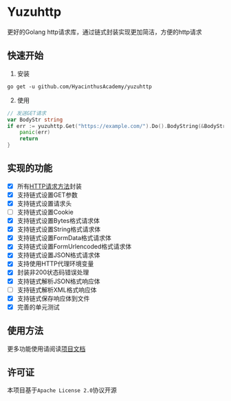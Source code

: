 # Yuzuhttp
更好的Golang http请求库，通过链式封装实现更加简洁，方便的http请求

## 快速开始
1. 安装
```shell
go get -u github.com/HyacinthusAcademy/yuzuhttp
```
2. 使用
```go
// 发送GET请求
var BodyStr string
if err := yuzuhttp.Get("https://example.com/").Do().BodyString(&BodyStr); err != nil {
    panic(err)
    return
}
```

## 实现的功能
- [x] 所有[HTTP请求方法](https://developer.mozilla.org/zh-CN/docs/Web/HTTP/Methods)封装
- [x] 支持链式设置GET参数
- [x] 支持链式设置请求头
- [ ] 支持链式设置Cookie
- [x] 支持链式设置Bytes格式请求体
- [x] 支持链式设置String格式请求体
- [x] 支持链式设置FormData格式请求体
- [x] 支持链式设置FormUrlencoded格式请求体
- [x] 支持链式设置JSON格式请求体
- [x] 支持使用HTTP代理环境变量
- [x] 封装非200状态码错误处理
- [x] 支持链式解析JSON格式响应体
- [ ] 支持链式解析XML格式响应体
- [x] 支持链式保存响应体到文件
- [x] 完善的单元测试

## 使用方法
更多功能使用请阅读[项目文档](/docs/README.md)

## 许可证
本项目基于`Apache License 2.0`协议开源